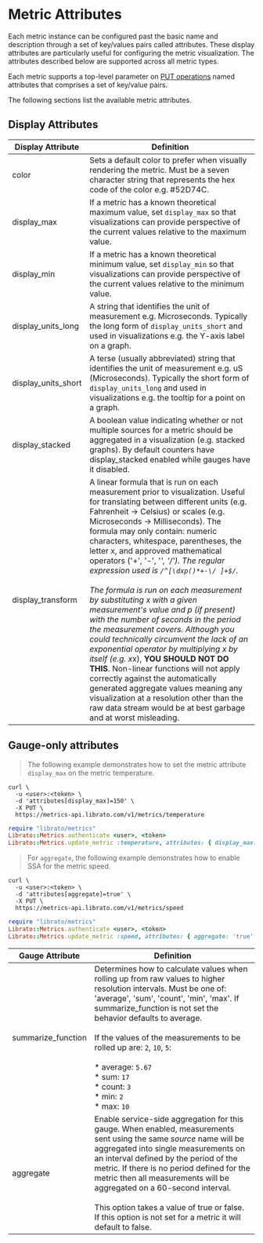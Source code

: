 # Metric Attributes

Each metric instance can be configured past the basic name and description through a set of key/values pairs called attributes. These display attributes are particularly useful for configuring the metric visualization. The attributes described below are supported across all metric types.

Each metric supports a top-level parameter on [PUT operations](#update-metric-by-name) named attributes that comprises a set of key/value pairs.

The following sections list the available metric attributes.

## Display Attributes

Display Attribute | Definition
----------------- | ----------
color | Sets a default color to prefer when visually rendering the metric. Must be a seven character string that represents the hex code of the color e.g. #52D74C.
display_max | If a metric has a known theoretical maximum value, set `display_max` so that visualizations can provide perspective of the current values relative to the maximum value.
display_min | If a metric has a known theoretical minimum value, set `display_min` so that visualizations can provide perspective of the current values relative to the minimum value.
display_units_long | A string that identifies the unit of measurement e.g. Microseconds. Typically the long form of `display_units_short` and used in visualizations e.g. the Y-axis label on a graph.
display_units_short | A terse (usually abbreviated) string that identifies the unit of measurement e.g. uS (Microseconds). Typically the short form of `display_units_long` and used in visualizations e.g. the tooltip for a point on a graph.
display_stacked | A boolean value indicating whether or not multiple sources for a metric should be aggregated in a visualization (e.g. stacked graphs). By default counters have display_stacked enabled while gauges have it disabled.
display_transform | A linear formula that is run on each measurement prior to visualization. Useful for translating between different units (e.g. Fahrenheit -> Celsius) or scales (e.g. Microseconds -> Milliseconds). The formula may only contain: numeric characters, whitespace, parentheses, the letter x, and approved mathematical operators ('+', '-', '*', '/'). The regular expression used is `/^[\dxp()*+-\/ ]+$/`. <br><br>The formula is run on each measurement by substituting x with a given measurement's value and p (if present) with the number of seconds in the period the measurement covers. Although you could technically circumvent the lack of an exponential operator by multiplying x by itself (e.g. x*x), **YOU SHOULD NOT DO THIS**. Non-linear functions will not apply correctly against the automatically generated aggregate values meaning any visualization at a resolution other than the raw data stream would be at best garbage and at worst misleading.


## Gauge-only attributes

>The following example demonstrates how to set the metric attribute `display_max` on the metric temperature.

```shell
curl \
  -u <user>:<token> \
  -d 'attributes[display_max]=150' \
  -X PUT \
  https://metrics-api.librato.com/v1/metrics/temperature
```

```ruby
require "librato/metrics"
Librato::Metrics.authenticate <user>, <token>
Librato::Metrics.update_metric :temperature, attributes: { display_max: '150' }
```

>For `aggregate`, the following example demonstrates how to enable SSA for the metric speed.

```shell
curl \
  -u <user>:<token> \
  -d 'attributes[aggregate]=true' \
  -X PUT \
  https://metrics-api.librato.com/v1/metrics/speed
```

```ruby
require "librato/metrics"
Librato::Metrics.authenticate <user>, <token>
Librato::Metrics.update_metric :speed, attributes: { aggregate: 'true' }
```

Gauge Attribute | Definition
--------------- | ----------
summarize_function | Determines how to calculate values when rolling up from raw values to higher resolution intervals. Must be one of: 'average', 'sum', 'count', 'min', 'max'. If summarize_function is not set the behavior defaults to average.<br><br>If the values of the measurements to be rolled up are: `2`, `10`, `5`:<br><br>* average: `5.67`<br>* sum: `17`<br>* count: `3`<br>* min: `2`<br>* max: `10`<br>
aggregate | Enable service-side aggregation for this gauge. When enabled, measurements sent using the same *source* name will be aggregated into single measurements on an interval defined by the period of the metric. If there is no period defined for the metric then all measurements will be aggregated on a 60-second interval.<br><br>This option takes a value of true or false. If this option is not set for a metric it will default to false.